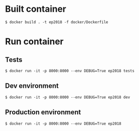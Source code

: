 Built container
===============

`$ docker build . -t ep2018 -f docker/Dockerfile`

Run container
=============

Tests
-----

`$ docker run -it -p 8000:8000 --env DEBUG=True ep2018 tests`

Dev environment
---------------

`$ docker run -it -p 8000:8000 --env DEBUG=True ep2018 dev`

Production environment
----------------------

`$ docker run -it -p 8000:8000 --env DEBUG=True ep2018`
